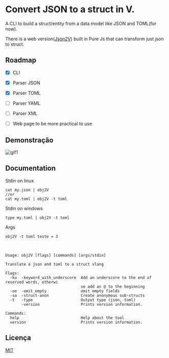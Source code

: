# Convert JSON to a struct in V.

A CLI to build a struct/entity from a data model like JSON and TOML(for now).

There is a web version([Json2V](https://ldedev.github.io/Json2V/)) built in Pure Js that can transform just json to struct.

## Roadmap

- [X] CLI
- [X] Parser JSON
- [X] Parser TOML
- [ ] Parser YAML
- [ ] Parser XML
- [ ] Web page to be more practical to use


## Demonstração
![gif1](/assets/demo1.gif)

## Documentation

Stdin on linux
```shell
cat my.json | obj2V
//or
cat my.toml | obj2V -t toml
```

Stdin on windows
```batch script
type my.toml | obj2V -t toml
```

Args
```batch script
obj2V -t toml teste = 3
```

<br/>

```
Usage: obj2V [flags] [commands] [args/stdin]

Translate a json and toml to a struct vlang

Flags:
  -ku  -keyword_with_underscore  Add an underscore to the end of reserved words, otherwi
                                 se add an @ to the beginning
  -oe  -omit_empty               omit empty fields
  -sa  -struct-anon              Create anonymous sub-structs
  -t   -type                     Output type (json, toml)
       -version                  Prints version information.

Commands:
  help                           Help about the tool
  version                        Prints version information.
```
## Licença

[MIT](https://choosealicense.com/licenses/mit/)
